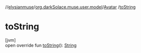 //[elysianmuse](../../../index.md)/[org.darkSolace.muse.user.model](../index.md)/[Avatar](index.md)
/[toString](to-string.md)

# toString

[jvm]\
open override
fun [toString](to-string.md)(): [String](https://kotlinlang.org/api/latest/jvm/stdlib/kotlin/-string/index.html)
